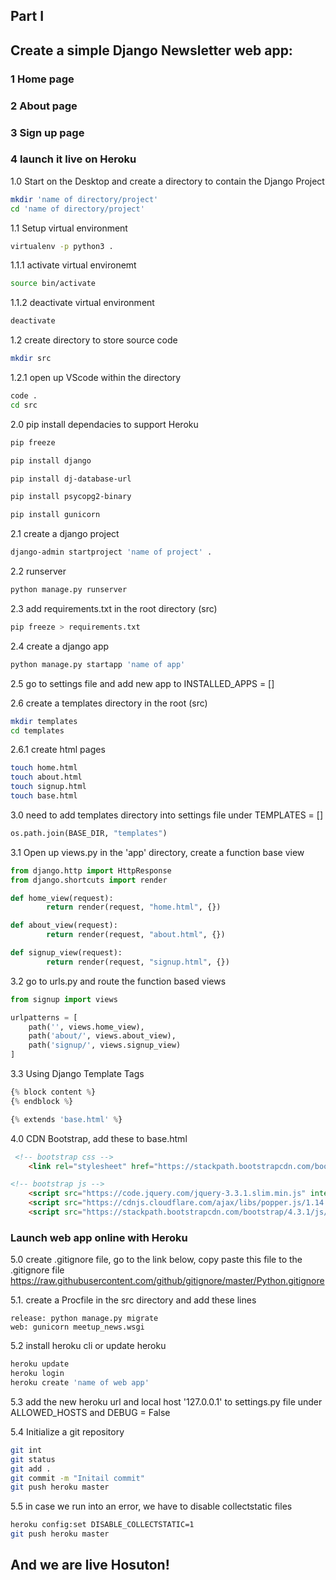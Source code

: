## Part I
## Create a simple Django Newsletter web app:

### 1 Home page
### 2 About page
### 3 Sign up page
### 4 launch it live on Heroku


1.0 Start on the Desktop and create a directory to contain the Django Project

```bash
mkdir 'name of directory/project'
cd 'name of directory/project'
```

1.1 Setup virtual environment

```bash
virtualenv -p python3 .
```

1.1.1 activate virtual environemt

```bash
source bin/activate
```

1.1.2 deactivate virtual environment

```bash
deactivate
```

1.2 create directory to store source code

```bash
mkdir src
```

1.2.1 open up VScode within the directory

```bash
code .
cd src
```

2.0 pip install dependacies to support Heroku

```bash
pip freeze

pip install django

pip install dj-database-url

pip install psycopg2-binary

pip install gunicorn
```

2.1 create a django project

```bash
django-admin startproject 'name of project' .
```

2.2 runserver

```bash
python manage.py runserver
```

2.3 add requirements.txt in the root directory (src)

```bash
pip freeze > requirements.txt
```

2.4 create a django app

```bash
python manage.py startapp 'name of app'
```

2.5 go to settings file and add new app to INSTALLED_APPS = []

2.6 create a templates directory in the root (src)

```bash
mkdir templates
cd templates
```

2.6.1 create html pages

```bash
touch home.html
touch about.html
touch signup.html
touch base.html
```

3.0 need to add templates directory into settings file under TEMPLATES = []

```python
os.path.join(BASE_DIR, "templates")
```
3.1 Open up views.py in the 'app' directory, create a function base view

```python
from django.http import HttpResponse
from django.shortcuts import render

def home_view(request):
        return render(request, "home.html", {})

def about_view(request):
        return render(request, "about.html", {})

def signup_view(request):
        return render(request, "signup.html", {})
```

3.2 go to urls.py and route the function based views

```python
from signup import views

urlpatterns = [
    path('', views.home_view),
    path('about/', views.about_view),
    path('signup/', views.signup_view)
]
```

3.3 Using Django Template Tags

```python
{% block content %}
{% endblock %}

{% extends 'base.html' %}
```

4.0 CDN Bootstrap, add these to base.html

```html
 <!-- bootstrap css -->
    <link rel="stylesheet" href="https://stackpath.bootstrapcdn.com/bootstrap/4.3.1/css/bootstrap.min.css" integrity="sha384-ggOyR0iXCbMQv3Xipma34MD+dH/1fQ784/j6cY/iJTQUOhcWr7x9JvoRxT2MZw1T" crossorigin="anonymous">

<!-- bootstrap js -->
    <script src="https://code.jquery.com/jquery-3.3.1.slim.min.js" integrity="sha384-q8i/X+965DzO0rT7abK41JStQIAqVgRVzpbzo5smXKp4YfRvH+8abtTE1Pi6jizo" crossorigin="anonymous"></script>
    <script src="https://cdnjs.cloudflare.com/ajax/libs/popper.js/1.14.7/umd/popper.min.js" integrity="sha384-UO2eT0CpHqdSJQ6hJty5KVphtPhzWj9WO1clHTMGa3JDZwrnQq4sF86dIHNDz0W1" crossorigin="anonymous"></script>
    <script src="https://stackpath.bootstrapcdn.com/bootstrap/4.3.1/js/bootstrap.min.js" integrity="sha384-JjSmVgyd0p3pXB1rRibZUAYoIIy6OrQ6VrjIEaFf/nJGzIxFDsf4x0xIM+B07jRM" crossorigin="anonymous"></script>
```

### Launch web app online with Heroku

5.0 create .gitignore file, go to the link below, copy paste this file to the .gitignore file
    https://raw.githubusercontent.com/github/gitignore/master/Python.gitignore

5.1. create a Procfile in the src directory and add these lines

```
release: python manage.py migrate
web: gunicorn meetup_news.wsgi
```

5.2 install heroku cli or update heroku

```bash
heroku update
heroku login
heroku create 'name of web app'
```

5.3 add the new heroku url and local host '127.0.0.1' to settings.py file under ALLOWED_HOSTS and DEBUG = False

5.4 Initialize a git repository

```bash
git int
git status
git add .
git commit -m "Initail commit"
git push heroku master
```

5.5 in case we run into an error, we have to disable collectstatic files

```bash
heroku config:set DISABLE_COLLECTSTATIC=1
git push heroku master
```

## And we are live Hosuton!
